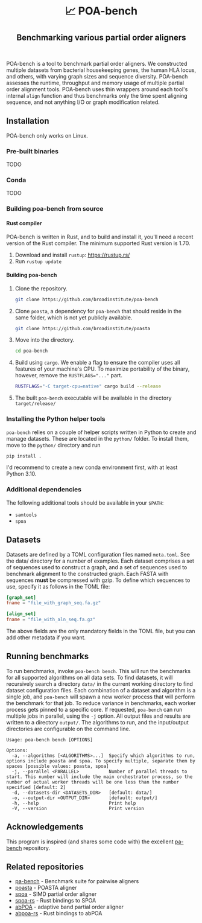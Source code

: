 <h1 align="center">📈 POA-bench</h1>
<h2 align="center">Benchmarking various partial order aligners</h2>

<p>&nbsp;</p>

POA-bench is a tool to benchmark partial order aligners. We constructed multiple datasets from bacterial housekeeping
genes, the human HLA locus, and others, with varying graph sizes and sequence diversity. POA-bench assesses the
runtime, throughput and memory usage of multiple partial order alignment tools. POA-bench uses thin wrappers around
each tool's internal `align` function and thus benchmarks only the time spent aligning sequence, and not anything I/O or
graph modification related.

## Installation

POA-bench only works on Linux.

### Pre-built binaries

TODO

### Conda

TODO

### Building poa-bench from source

#### Rust compiler

POA-bench is written in Rust, and to build and install it, you'll need a recent version of the Rust compiler. The
minimum supported Rust version is 1.70.

1. Download and install `rustup`: https://rustup.rs/
2. Run `rustup update`

#### Building poa-bench

1. Clone the repository.

   ```bash
   git clone https://github.com/broadinstitute/poa-bench
   ```

2. Clone `poasta`, a dependency for `poa-bench` that should reside in the same folder, which is not yet publicly
   available.

   ```bash
   git clone https://github.com/broadinstitute/poasta
   ```

3. Move into the directory.

   ```bash
   cd poa-bench
   ```

4. Build using `cargo`. We enable a flag to ensure the compiler uses all features of your machine's CPU.
   To maximize portability of the binary, however, remove the `RUSTFLAGS="..."` part.

   ```bash
   RUSTFLAGS="-C target-cpu=native" cargo build --release
   ```

5. The built `poa-bench` executable will be available in the directory `target/release/`

### Installing the Python helper tools

`poa-bench` relies on a couple of helper scripts written in Python to
create and manage datasets. These are located in the `python/` folder.
To install them, move to the `python/` directory and run

```bash
pip install .
```

I'd recommend to create a new conda environment first, with at least Python 3.10.

### Additional dependencies

The following additional tools should be available in your `$PATH`:

* `samtools`
* `spoa`

## Datasets

Datasets are defined by a TOML configuration files named `meta.toml`. See the data/ directory for a number of examples. Each
dataset comprises a set of sequences used to construct a graph, and a set of sequences used to benchmark alignment to the
constructed graph. Each FASTA with sequences **must** be compressed with gzip.
To define which sequences to use, specify it as follows in the TOML file:

```toml
[graph_set]
fname = "file_with_graph_seq.fa.gz"

[align_set]
fname = "file_with_aln_seq.fa.gz"
```

The above fields are the only mandatory fields in the TOML file, but you can add other metadata if you want.

## Running benchmarks

To run benchmarks, invoke `poa-bench bench`. This will run the benchmarks for all supported algorithms on all data sets.
To find datasets, it will recursively search a directory `data/` in the current
working directory to find dataset configuration files. Each combination of a dataset and algorithm
is a single job, and `poa-bench` will spawn a new worker process that will perform the benchmark for that job.
To reduce variance in benchmarks, each worker process gets pinned to a specific core. If requested, `poa-bench`
can run multiple jobs in parallel, using the `-j` option. All output files and results are written to a directory
`output/`. The algorithms to run, and the input/output directories are configurable on the command line.

```
Usage: poa-bench bench [OPTIONS]

Options:
  -a, --algorithms [<ALGORITHMS>...]  Specify which algorithms to run, options include poasta and spoa. To specify multiple, separate them by spaces [possible values: poasta, spoa]
  -j, --parallel <PARALLEL>           Number of parallel threads to start. This number will include the main orchestrator process, so the number of actual worker threads will be one less than the number specified [default: 2]
  -d, --datasets-dir <DATASETS_DIR>   [default: data/]
  -o, --output-dir <OUTPUT_DIR>       [default: output/]
  -h, --help                          Print help
  -V, --version                       Print version
```

## Acknowledgements

This program is inspired (and shares some code with) the excellent [pa-bench](https://github.com/pairwise-alignment/pa-bench)
repository.

## Related repositories

* [pa-bench](https://github.com/pairwise-alignment/pa-bench) - Benchmark suite for pairwise aligners
* [poasta](https://github.com/broadinstitute/poasta) - POASTA aligner
* [spoa](https://github.com/rvaser/spoa) - SIMD partial order aligner
* [spoa-rs](https://github.com/broadinstitute/spoa-rs) - Rust bindings to SPOA
* [abPOA](https://github.com/yangao07/abPOA) - adaptive band partial order aligner
* [abpoa-rs](https://github.com/broadinstitute/abpoa-rs) - Rust bindings to abPOA

